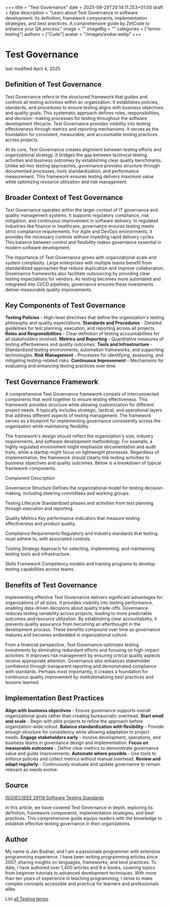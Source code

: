 +++
title = "Test Governance"
date = 2025-08-29T20:14:11.253+01:00
draft = false
description = "Learn about Test Governance in software development: its definition, framework components, implementation strategies, and best practices. A comprehensive guide by ZetCode to enhance your QA process."
image = ""
imageBig = ""
categories = ["terms-testing"]
authors = ["Cude"]
avatar = "/images/avatar.webp"
+++

# Test Governance

last modified April 4, 2025

## Definition of Test Governance

Test Governance refers to the structured framework that guides and controls all
testing activities within an organization. It establishes policies, standards,
and procedures to ensure testing aligns with business objectives and quality
goals. This systematic approach defines roles, responsibilities, and decision-
making processes for testing throughout the software development lifecycle. Test
Governance provides visibility into testing effectiveness through metrics and
reporting mechanisms. It serves as the foundation for consistent, measurable,
and accountable testing practices across projects.

At its core, Test Governance creates alignment between testing efforts and
organizational strategy. It bridges the gap between technical testing activities
and business outcomes by establishing clear quality benchmarks. Unlike ad-hoc
testing approaches, governance provides structure through documented processes,
tools standardization, and performance measurement. This framework ensures
testing delivers maximum value while optimizing resource utilization and risk
management.

## Broader Context of Test Governance

Test Governance operates within the larger context of IT governance and quality
management systems. It supports regulatory compliance, risk mitigation, and
continuous improvement in software delivery. In regulated industries like
finance or healthcare, governance ensures testing meets strict compliance
requirements. For Agile and DevOps environments, it provides the necessary
controls without impeding rapid delivery cycles. This balance between control
and flexibility makes governance essential in modern software development.

The importance of Test Governance grows with organizational scale and system
complexity. Large enterprises with multiple teams benefit from standardized
approaches that reduce duplication and improve collaboration. Governance
frameworks also facilitate outsourcing by providing clear testing expectations
for vendors. As testing becomes more automated and integrated into CI/CD
pipelines, governance ensures these investments deliver measurable quality
improvements.

## Key Components of Test Governance

**Testing Policies** - High-level directives that define the
organization's testing philosophy and quality expectations.
**Standards and Procedures** - Detailed guidelines for test
planning, execution, and reporting across all projects.
**Roles and Responsibilities** - Clear definition of testing
accountabilities for all stakeholders involved.
**Metrics and Reporting** - Quantitative measures of testing
effectiveness and quality outcomes.
**Tools and Infrastructure** - Standardized testing
environments, automation frameworks, and supporting technologies.
**Risk Management** - Processes for identifying, assessing, and
mitigating testing-related risks.
**Continuous Improvement** - Mechanisms for evaluating and
enhancing testing practices over time.

## Test Governance Framework

A comprehensive Test Governance framework consists of interconnected components
that work together to ensure testing effectiveness. This framework provides
structure while allowing customization for different project needs. It typically
includes strategic, tactical, and operational layers that address different
aspects of testing management. The framework serves as a blueprint for
implementing governance consistently across the organization while maintaining
flexibility.

The framework's design should reflect the organization's size, industry
requirements, and software development methodology. For example, a highly
regulated environment might emphasize documentation and audit trails, while a
startup might focus on lightweight processes. Regardless of implementation, the
framework should clearly link testing activities to business objectives and
quality outcomes. Below is a breakdown of typical framework components.

Component
Description

Governance Structure
Defines the organizational model for testing decision-making, including
steering committees and working groups.

Testing Lifecycle
Standardized phases and activities from test planning through execution and
reporting.

Quality Metrics
Key performance indicators that measure testing effectiveness and product
quality.

Compliance Requirements
Regulatory and industry standards that testing must adhere to, with
associated controls.

Tooling Strategy
Approach for selecting, implementing, and maintaining testing tools and
infrastructure.

Skills Framework
Competency models and training programs to develop testing capabilities
across teams.

## Benefits of Test Governance

Implementing effective Test Governance delivers significant advantages for
organizations of all sizes. It provides visibility into testing performance,
enabling data-driven decisions about quality trade-offs. Governance reduces
testing variability across projects, leading to more predictable outcomes and
resource utilization. By establishing clear accountability, it prevents quality
assurance from becoming an afterthought in the development process. These
benefits compound over time as governance matures and becomes embedded in
organizational culture.

From a financial perspective, Test Governance optimizes testing investments by
eliminating redundant efforts and focusing on high-impact activities. It
improves risk management by ensuring critical quality aspects receive appropriate
attention. Governance also enhances stakeholder confidence through transparent
reporting and demonstrated compliance with standards. Perhaps most importantly,
it creates a foundation for continuous quality improvement by institutionalizing
best practices and lessons learned.

## Implementation Best Practices

**Align with business objectives** - Ensure governance supports
overall organizational goals rather than creating bureaucratic overhead.
**Start small and scale** - Begin with pilot projects to refine
the approach before organization-wide rollout.
**Balance standardization with flexibility** - Provide enough
structure for consistency while allowing adaptation to project needs.
**Engage stakeholders early** - Involve development, operations,
and business teams in governance design and implementation.
**Focus on measurable outcomes** - Define clear metrics to
demonstrate governance value and guide improvements.
**Automate where possible** - Use tools to enforce policies and
collect metrics without manual overhead.
**Review and adapt regularly** - Continuously evaluate and
update governance to remain relevant as needs evolve.

## Source

[ISO/IEC/IEEE 29119 Software Testing Standards](https://www.iso.org/standard/45142.html)

In this article, we have covered Test Governance in depth, exploring its
definition, framework components, implementation strategies, and best practices.
This comprehensive guide equips readers with the knowledge to establish effective
testing governance in their organizations.

## Author

My name is Jan Bodnar, and I am a passionate programmer with extensive
programming experience. I have been writing programming articles since 2007,
sharing insights on languages, frameworks, and best practices. To date, I have
authored over 1,400 articles and 8 e-books, covering topics from beginner
tutorials to advanced development techniques. With more than ten years of
experience in teaching programming, I strive to make complex concepts accessible
and practical for learners and professionals alike.

List [all Testing terms](/all/#terms-test).